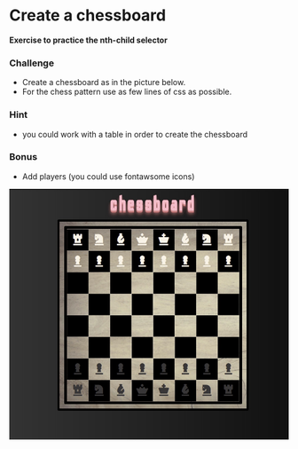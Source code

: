 # **Create a chessboard** 
**Exercise to practice the nth-child selector**



### Challenge

* Create a chessboard as in the picture below.
* For the chess pattern use as few lines of css as possible.

### Hint

* you could work with a table in order to create the chessboard

### Bonus

* Add players (you could use fontawsome icons)


![mock](/img/chessboard.jpeg)
